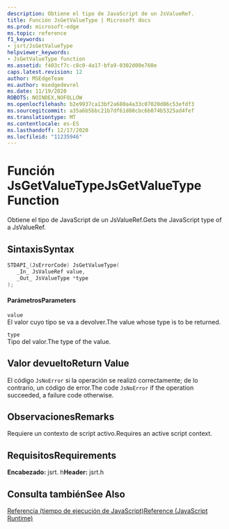 ```yaml
---
description: Obtiene el tipo de JavaScript de un JsValueRef.
title: Función JsGetValueType | Microsoft docs
ms.prod: microsoft-edge
ms.topic: reference
f1_keywords:
- jsrt/JsGetValueType
helpviewer_keywords:
- JsGetValueType function
ms.assetid: f403cf7c-c8c0-4a17-bfa9-0302d00e760e
caps.latest.revision: 12
author: MSEdgeTeam
ms.author: msedgedevrel
ms.date: 11/19/2020
ROBOTS: NOINDEX,NOFOLLOW
ms.openlocfilehash: b2e9937ca13bf2a680a4a33c07020d06c53efdf3
ms.sourcegitcommit: a35a6b5bbc21b7df61d08cbc6b074b5325ad4fef
ms.translationtype: MT
ms.contentlocale: es-ES
ms.lasthandoff: 12/17/2020
ms.locfileid: "11235946"
---
```

# <span data-ttu-id="5c80d-103">Función JsGetValueType</span><span class="sxs-lookup"><span data-stu-id="5c80d-103">JsGetValueType Function</span></span>

<span data-ttu-id="5c80d-104">Obtiene el tipo de JavaScript de un JsValueRef.</span><span class="sxs-lookup"><span data-stu-id="5c80d-104">Gets the JavaScript type of a JsValueRef.</span></span>  
  
## <span data-ttu-id="5c80d-105">Sintaxis</span><span class="sxs-lookup"><span data-stu-id="5c80d-105">Syntax</span></span>  
  
```cpp  
STDAPI_(JsErrorCode) JsGetValueType(  
   _In_ JsValueRef value,  
   _Out_ JsValueType *type  
);  
```  
  
#### <span data-ttu-id="5c80d-106">Parámetros</span><span class="sxs-lookup"><span data-stu-id="5c80d-106">Parameters</span></span>  
 `value`  
 <span data-ttu-id="5c80d-107">El valor cuyo tipo se va a devolver.</span><span class="sxs-lookup"><span data-stu-id="5c80d-107">The value whose type is to be returned.</span></span>  
  
 `type`  
 <span data-ttu-id="5c80d-108">Tipo del valor.</span><span class="sxs-lookup"><span data-stu-id="5c80d-108">The type of the value.</span></span>  
  
## <span data-ttu-id="5c80d-109">Valor devuelto</span><span class="sxs-lookup"><span data-stu-id="5c80d-109">Return Value</span></span>  
 <span data-ttu-id="5c80d-110">El código `JsNoError` si la operación se realizó correctamente; de lo contrario, un código de error.</span><span class="sxs-lookup"><span data-stu-id="5c80d-110">The code `JsNoError` if the operation succeeded, a failure code otherwise.</span></span>  
  
## <span data-ttu-id="5c80d-111">Observaciones</span><span class="sxs-lookup"><span data-stu-id="5c80d-111">Remarks</span></span>  
 <span data-ttu-id="5c80d-112">Requiere un contexto de script activo.</span><span class="sxs-lookup"><span data-stu-id="5c80d-112">Requires an active script context.</span></span>  
  
## <span data-ttu-id="5c80d-113">Requisitos</span><span class="sxs-lookup"><span data-stu-id="5c80d-113">Requirements</span></span>  
 <span data-ttu-id="5c80d-114">**Encabezado:** jsrt. h</span><span class="sxs-lookup"><span data-stu-id="5c80d-114">**Header:** jsrt.h</span></span>  
  
## <span data-ttu-id="5c80d-115">Consulta también</span><span class="sxs-lookup"><span data-stu-id="5c80d-115">See Also</span></span>  
 [<span data-ttu-id="5c80d-116">Referencia (tiempo de ejecución de JavaScript)</span><span class="sxs-lookup"><span data-stu-id="5c80d-116">Reference (JavaScript Runtime)</span></span>](../chakra-hosting/reference-javascript-runtime.md)
